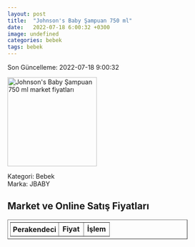 ```yaml
---
layout: post
title:  "Johnson's Baby Şampuan 750 ml"
date:   2022-07-18 6:00:32 +0300
image: undefined
categories: bebek
tags: bebek
---
```


Son Güncelleme: 2022-07-18 9:00:32

<img src="undefined" width="200" alt="Johnson's Baby Şampuan 750 ml market fiyatları" />

Kategori: Bebek
<br />
Marka: JBABY

<h2>Market ve Online Satış Fiyatları</h2>

<table border="1" style="padding: 5px;width:80%;">
  <tr>
    <td style="padding: 5px;"><strong>Perakendeci</strong></td>
    <td><strong>Fiyat</strong></td>
    <td><strong>İşlem</strong></td>
  </tr>
  
</table>
